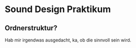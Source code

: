 # Sound Design Praktikum

## Ordnerstruktur?

Hab mir irgendwas ausgedacht, ka, ob die sinnvoll sein wird.